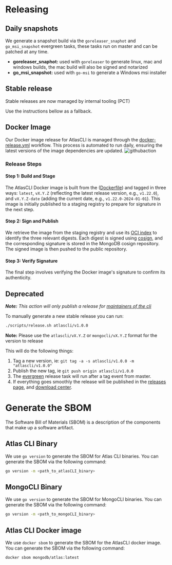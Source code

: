 # Releasing

## Daily snapshots

We generate a snapshot build via the `goreleaser_snaphot` and `go_msi_snapshot` evergreen tasks,
these tasks run on master and can be patched at any time.

- **goreleaser_snaphot:** used with `goreleaser` to generate linux, mac and windows builds, the mac build will also be signed and notarized
- **go_msi_snapshot:** used with `go-msi` to generate a Windows msi installer

## Stable release

Stable releases are now managed by internal tooling (PCT)

Use the instructions bellow as a fallback.

## Docker Image
Our Docker image release for AtlasCLI is managed through the [docker-release.yml](.github/workflows/docker-release.yml)  workflow. This process is automated to run daily, ensuring the latest versions of the image dependencies are updated.
![githubaction](https://github.com/mongodb/mongodb-atlas-cli/assets/5663078/08da2575-b10d-4469-8604-0302d557c349)
### Release Steps
#### Step 1: Build and Stage
The AtlasCLI Docker image is built from the ([Dockerfile](Dockerfile)) and tagged in three ways: `latest`, `vX.Y.Z` (reflecting the latest release version, e.g., `v1.22.0`), and `vX.Y.Z-date` (adding the current date, e.g., `v1.22.0-2024-01-01`). This image is initially published to a staging registry to prepare for signature in the next step.

#### Step 2: Sign and Publish
We retrieve the image from the staging registry and use its [OCI index](https://github.com/opencontainers/image-spec/blob/main/image-index.md) to identify the three relevant digests. Each digest is signed using [cosign](https://github.com/sigstore/cosign), and the corresponding signature is stored in the MongoDB cosign repository. The signed image is then pushed to the public repository.

#### Step 3: Verify Signature
The final step involves verifying the Docker image's signature to confirm its authenticity.



## Deprecated
_**Note:** This action will only publish a release for [maintainers of the cli](https://github.com/orgs/mongodb/teams/mongocli)_

To manually generate a new stable release you can run:


```bash
./scripts/release.sh atlascli/v1.0.0
```

**Note:** Please use the `atlascli/vX.Y.Z` or `mongocli/vX.Y.Z` format for the version to release 

This will do the following things:
1. Tag a new version, ie: `git tag -a -s atlascli/v1.0.0 -m "atlascli/v1.0.0"`
2. Publish the new tag, ie `git push origin atlascli/v1.0.0`
3. The [evergreen](build/ci/release.yml) release task will run after a tag event from master.
4. If everything goes smoothly the release will be published in the [releases page](https://github.com/mongodb/mongodb-atlas-cli/releases), and [download center](https://www.mongodb.com/try/download/mongocli).


# Generate the SBOM
The Software Bill of Materials (SBOM) is a description of the components that make up a software artifact.

## Atlas CLI Binary
We use `go version` to generate the SBOM for Atlas CLI binaries. You can generate the SBOM via the following command:
```bash
go version -m <path_to_atlasCLI_binary>
```

## MongoCLI Binary
We use `go version` to generate the SBOM for MongoCLI binaries. You can generate the SBOM via the following command:
```bash
go version -m <path_to_mongoCLI_binary>
```

## Atlas CLI Docker image
We use `docker sbom` to generate the SBOM for the AtlasCLI docker image. You can generate the SBOM via the following command:
```bash
docker sbom mongodb/atlas:latest
```
